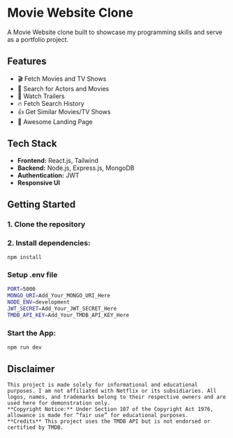 # Movie Website Clone

A Movie Website clone built to showcase my programming skills and serve as a portfolio project.

## Features

- 🎬 Fetch Movies and TV Shows
- 🔎 Search for Actors and Movies
- 🎥 Watch Trailers
- 🔥 Fetch Search History
- 👍 Get Similar Movies/TV Shows
- 🙌 Awesome Landing Page

## Tech Stack

- **Frontend:** React.js, Tailwind
- **Backend:** Node.js, Express.js, MongoDB
- **Authentication:** JWT
- **Responsive UI**

## Getting Started

### 1. Clone the repository

### 2. Install dependencies:

```shell
npm install
```

### Setup .env file

```bash
PORT=5000
MONGO_URI=Add_Your_MONGO_URI_Here
NODE_ENV=development
JWT_SECRET=Add_Your_JWT_SECRET_Here
TMDB_API_KEY=Add_Your_TMDB_API_KEY_Here
```

### Start the App:

```shell
npm run dev
```

## Disclaimer

```
This project is made solely for informational and educational purposes. I am not affiliated with Netflix or its subsidiaries. All logos, names, and trademarks belong to their respective owners and are used here for demonstration only.
**Copyright Notice:** Under Section 107 of the Copyright Act 1976, allowance is made for “fair use” for educational purposes.
**Credits** This project uses the TMDB API but is not endorsed or certified by TMDB.
```
